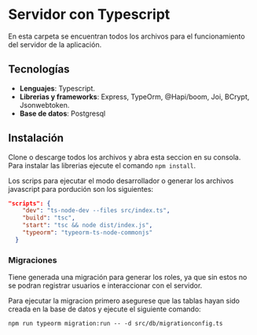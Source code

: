 # Servidor con Typescript

En esta carpeta se encuentran todos los archivos para el funcionamiento del servidor de la aplicación.

## Tecnologías

- **Lenguajes**: Typescript.
- **Librerias y frameworks**: Express, TypeOrm, @Hapi/boom, Joi, BCrypt, Jsonwebtoken.
- **Base de datos**: Postgresql

## Instalación

Clone o descarge todos los archivos y abra esta seccion en su consola. Para instalar las librerias ejecute el comando `npm install`.

Los scrips para ejecutar el modo desarrollador o generar los archivos javascript para pordución son los siguientes:

```JSON
"scripts": {
    "dev": "ts-node-dev --files src/index.ts",
    "build": "tsc",
    "start": "tsc && node dist/index.js",
    "typeorm": "typeorm-ts-node-commonjs"
  }
```

### Migraciones

Tiene generada una migración para generar los roles, ya que sin estos no se podran registrar usuarios e interaccionar con el servidor.

Para ejecutar la migracion primero asegurese que las tablas hayan sido creada en la base de datos y ejecute el siguiente comando:

`npm run typeorm migration:run -- -d src/db/migrationconfig.ts`

